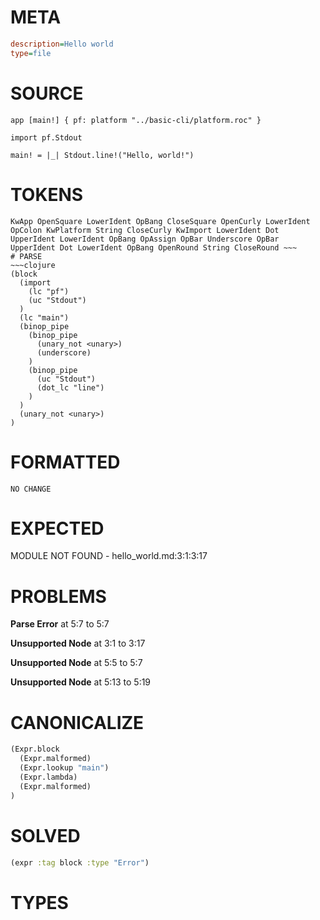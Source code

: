# META
~~~ini
description=Hello world
type=file
~~~
# SOURCE
~~~roc
app [main!] { pf: platform "../basic-cli/platform.roc" }

import pf.Stdout

main! = |_| Stdout.line!("Hello, world!")
~~~
# TOKENS
~~~text
KwApp OpenSquare LowerIdent OpBang CloseSquare OpenCurly LowerIdent OpColon KwPlatform String CloseCurly KwImport LowerIdent Dot UpperIdent LowerIdent OpBang OpAssign OpBar Underscore OpBar UpperIdent Dot LowerIdent OpBang OpenRound String CloseRound ~~~
# PARSE
~~~clojure
(block
  (import
    (lc "pf")
    (uc "Stdout")
  )
  (lc "main")
  (binop_pipe
    (binop_pipe
      (unary_not <unary>)
      (underscore)
    )
    (binop_pipe
      (uc "Stdout")
      (dot_lc "line")
    )
  )
  (unary_not <unary>)
)
~~~
# FORMATTED
~~~roc
NO CHANGE
~~~
# EXPECTED
MODULE NOT FOUND - hello_world.md:3:1:3:17
# PROBLEMS
**Parse Error**
at 5:7 to 5:7

**Unsupported Node**
at 3:1 to 3:17

**Unsupported Node**
at 5:5 to 5:7

**Unsupported Node**
at 5:13 to 5:19

# CANONICALIZE
~~~clojure
(Expr.block
  (Expr.malformed)
  (Expr.lookup "main")
  (Expr.lambda)
  (Expr.malformed)
)
~~~
# SOLVED
~~~clojure
(expr :tag block :type "Error")
~~~
# TYPES
~~~roc
~~~
